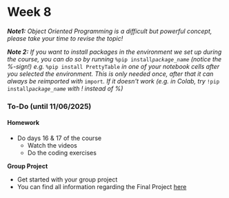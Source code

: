 # Week 8

_**Note1:** Object Oriented Programming is a difficult but powerful concept, please take your time to revise the topic!_

_**Note 2:** If you want to install packages in the environment we set up during the course, you can do so by running_ `%pip install`_`package_name` (notice the %-sign!) e.g._ `%pip install PrettyTable` _in one of your notebook cells after you selected the environment. This is only needed once, after that it can always be reimported with_ `import`_. If it doesn't work (e.g. in Colab, try_ `!pip install`_`package_name` with ! instead of %)_

### To-Do (until 11/06/2025)

#### Homework

* Do days 16 & 17 of the course
  * Watch the videos
  * Do the coding exercises

**Group Project**

* Get started with your group project
* You can find all information regarding the Final Project [here](final-project.md)&#x20;

